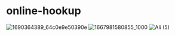 # online-hookup
![1690364389_64c0e9e50390e](https://github.com/onlinehuckup/online-hookup/assets/147734855/6b9568de-f2bf-4c2d-8632-649c76384d1f)
![1667981580855_1000](https://github.com/onlinehuckup/online-hookup/assets/147734855/9a4260a7-6b3a-4a73-bc8a-c85e02e263f1)
![Ali (5)](https://github.com/onlinehuckup/online-hookup/assets/147734855/4f96a704-b1ea-4ff2-8789-628bfccd0b93)
